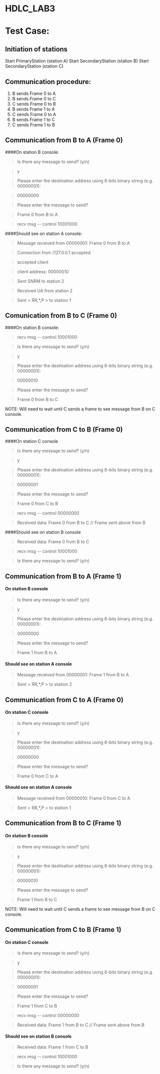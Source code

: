 # HDLC_LAB3

# Test Case:

## Initiation of stations
Start PrimaryStation (station A)
Start SecondaryStation (station B)
Start SecondaryStation (station C)

## Communication procedure:
1. B sends Frame 0 to A
2. B sends Frame 0 to C
3. C sends Frame 0 to B
4. B sends Frame 1 to A
5. C sends Frame 0 to A
6. B sends Frame 1 to C
7. C sends Frame 1 to B

## Communication from B to A (Frame 0)
####On station B console:

> Is there any message to send? (y/n)

> y 

> Please enter the destination address using 8-bits binary string (e.g. 00000001):

> 00000000

> Please enter the message to send?

> Frame 0 from B to A

> recv msg -- control 10001000

####Should see on station A console:

> Message received from 00000001: Frame 0 from B to A

> Connection from /127.0.0.1 accepted.

> accepted client

> client address: 00000010

> Sent SNRM to station 2

> Received UA from station 2

> Sent < RR,*,P > to station 1

## Comunication from B to C (Frame 0)
####On station B console:

> recv msg -- control 10001000

> Is there any message to send? (y/n)

> y

> Please enter the destination address using 8-bits binary string (e.g. 00000001):

> 00000010

> Please enter the message to send?

> Frame 0 from B to C

NOTE: Will need to wait until C sends a frame to see message from B on C console.

## Communication from C to B (Frame 0)
####On station C console
> Is there any message to send? (y/n)

> y

> Please enter the destination address using 8-bits binary string (e.g. 00000001):

> 00000001

> Please enter the message to send?

> Frame 0 from C to B

> recv msg -- control 00000000

> Received data: Frame 0 from B to C // Frame sent above from B

####Should see on station B console
> Received data: Frame 0 from B to C

> recv msg -- control 10001000

> Is there any message to send? (y/n)

## Communication from B to A (Frame 1)
#### On station B console

> Is there any message to send? (y/n)

> y

> Please enter the destination address using 8-bits binary string (e.g. 00000001):

> 00000000

> Please enter the message to send?

> Frame 1 from B to A

#### Should see on station A console

> Message received from 00000001: Frame 1 from B to A

> Sent < RR,*,P > to station 2

## Communication from C to A (Frame 0)
#### On station C console
> Is there any message to send? (y/n)

> y

> Please enter the destination address using 8-bits binary string (e.g. 00000001):

> 00000000

> Please enter the message to send?

> Frame 0 from C to A

#### Should see on station A console
> Message received from 00000010: Frame 0 from C to A

> Sent < RR,*,P > to station 1

## Communication from B to C (Frame 1)
#### On station B console
> Is there any message to send? (y/n)

> y

> Please enter the destination address using 8-bits binary string (e.g. 00000001):

> 00000010

> Please enter the message to send?

> Frame 1 from B to C

NOTE: Will need to wait until C sends a frame to see message from B on C console.

## Communication from C to B (Frame 1)
#### On station C console
> Is there any message to send? (y/n)

> y

> Please enter the destination address using 8-bits binary string (e.g. 00000001):

> 00000001

> Please enter the message to send?

> Frame 1 from C to B

> recv msg -- control 00000000

> Received data: Frame 1 from B to C // Frame sent above from B

#### Should see on station B console
> Received data: Frame 1 from C to B

> recv msg -- control 10001000

> Is there any message to send? (y/n)
